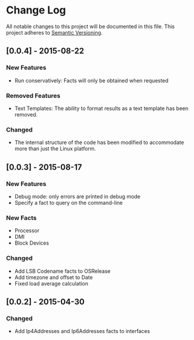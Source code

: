 # Change Log
All notable changes to this project will be documented in this file.
This project adheres to [Semantic Versioning](http://semver.org/).

## [0.0.4] - 2015-08-22

### New Features
- Run conservatively: Facts will only be obtained when requested

### Removed Features
- Text Templates: The ability to format results as a text template has been removed.

### Changed
- The internal structure of the code has been modified to accommodate more than just the Linux platform.

## [0.0.3] - 2015-08-17

### New Features
- Debug mode: only errors are printed in debug mode
- Specify a fact to query on the command-line

### New Facts
- Processor
- DMI
- Block Devices

### Changed
- Add LSB Codename facts to OSRelease
- Add timezone and offset to Date
- Fixed load average calculation

## [0.0.2] - 2015-04-30

### Changed
- Add Ip4Addresses and Ip6Addresses facts to interfaces
